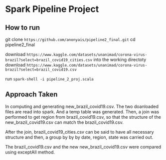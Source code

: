 # Spark Pipeline Project

##  How to run

git clone `https://github.com/anonyais/pipeline2_final.git`
cd pipeline2_final

download `https://www.kaggle.com/datasets/unanimad/corona-virus-brazil?select=brazil_covid19_cities.csv` into the working directoty
download `https://www.kaggle.com/datasets/unanimad/corona-virus-brazil?select=brazil_covid19.csv`


run `spark-shell -i pipeline_2_proj.scala` 


## Approach Taken

In computing and generating new_brazil_covid19.csv. The two doanloaded files are read into spark. And a temp table was generated. 
Then, a join was performed to get region from brazil_covid19.csv, so that the structure of the new_brazil_covid19.csv  can match the brazil_covid19.csv.

After the join, brazil_covid19_cities.csv can be said to have all necessary structure and then, a group by by by date, region, state was carried out.




The brazil_covid19.csv and the new new_brazil_covid19.csv were compared using exceptAll method.

